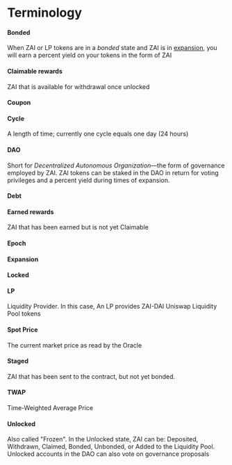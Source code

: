 # Terminology

#### Bonded

When ZAI or LP tokens are in a _bonded_ state and ZAI is in [expansion](#Expansion),
you will earn a percent yield on your tokens in the form of ZAI

#### Claimable rewards

ZAI that is available for withdrawal once unlocked

#### Coupon

#### Cycle

A length of time; currently one cycle equals one day (24 hours)

#### DAO

Short for _Decentralized Autonomous Organization_—the form of
governance employed by ZAI. ZAI tokens can be staked in the DAO in return for
voting privileges and a percent yield during times of expansion.

#### Debt

#### Earned rewards

ZAI that has been earned but is not yet Claimable

#### Epoch

#### Expansion

#### Locked

#### LP

Liquidity Provider. In this case, An LP provides ZAI-DAI Uniswap Liquidity Pool tokens

#### Spot Price

The current market price as read by the Oracle

#### Staged

ZAI that has been sent to the contract, but not yet bonded.

#### TWAP

Time-Weighted Average Price

#### Unlocked

Also called "Frozen". In the Unlocked state, ZAI can be: Deposited, Withdrawn, Claimed, Bonded, Unbonded, or Added to the Liquidity Pool.
Unlocked accounts in the DAO can also vote on governance proposals
